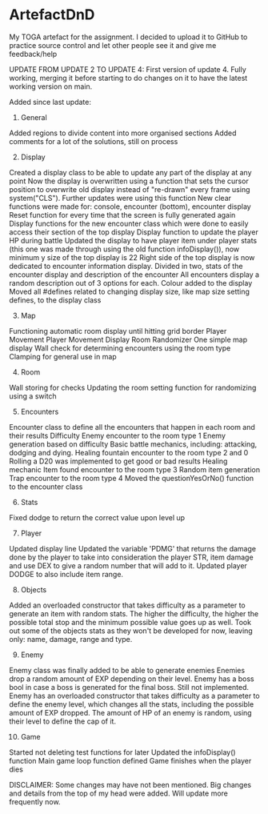 # ArtefactDnD
My TOGA artefact for the assignment. I decided to upload it to GitHub to practice source control and let other people see it and give me feedback/help

UPDATE FROM UPDATE 2 TO UPDATE 4:
First version of update 4.
Fully working, merging it before starting to do changes on it to have the latest working version on main.

Added since last update:
1. General

Added regions to divide content into more organised sections
Added comments for a lot of the solutions, still on process

2. Display

Created a display class to be able to update any part of the display at any point
Now the display is overwritten using a function that sets the cursor position to overwrite old display instead of "re-drawn" every frame using system("CLS"). Further updates were using this function
New clear functions were made for: console, encounter (bottom), encounter display
Reset function for every time that the screen is fully generated again
Display functions for the new encounter class which were done to easily access their section of the top display
Display function to update the player HP during battle
Updated the display to have player item under player stats (this one was made through using the old function infoDisplay()), now minimum y size of the top display is 22
Right side of the top display is now dedicated to encounter information display. Divided in two, stats of the encounter display and description of the encounter
All encounters display a random description out of 3 options for each.
Colour added to the display
Moved all #defines related to changing display size, like map size setting defines, to the display class

3. Map

Functioning automatic room display until hitting grid border
Player Movement
Player Movement Display
Room Randomizer
One simple map display
Wall check for determining encounters using the room type
Clamping for general use in map

4. Room

Wall storing for checks
Updating the room setting function for randomizing using a switch

5. Encounters

Encounter class to define all the encounters that happen in each room and their results
Difficulty
Enemy encounter to the room type 1
Enemy generation based on difficulty
Basic battle mechanics, including: attacking, dodging and dying.
Healing fountain encounter to the room type 2 and 0
Rolling a D20 was implemented to get good or bad results
Healing mechanic
Item found encounter to the room type 3
Random item generation
Trap encounter to the room type 4
Moved the questionYesOrNo() function to the encounter class

6. Stats

Fixed dodge to return the correct value upon level up

7. Player

Updated display line
Updated the variable 'PDMG' that returns the damage done by the player to take into consideration the player STR, item damage and use DEX to give a random number that will add to it.
Updated player DODGE to also include item range.

8. Objects

Added an overloaded constructor that takes difficulty as a parameter to generate an item with random stats. The higher the difficulty, the higher the possible total stop and the minimum possible value goes up as well.
Took out some of the objects stats as they won't be developed for now, leaving only: name, damage, range and type.

9. Enemy

Enemy class was finally added to be able to generate enemies
Enemies drop a random amount of EXP depending on their level.
Enemy has a boss bool in case a boss is generated for the final boss. Still not implemented.
Enemy has an overloaded constructor that takes difficulty as a parameter to define the enemy level, which changes all the stats, including the possible amount of EXP dropped.
The amount of HP of an enemy is random, using their level to define the cap of it.

10. Game

Started not deleting test functions for later
Updated the infoDisplay() function
Main game loop function defined
Game finishes when the player dies

DISCLAIMER: Some changes may have not been mentioned. Big changes and details from the top of my head were added. Will update more frequently now.
